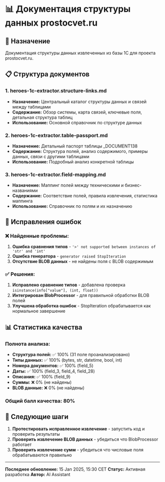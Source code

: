 # 📊 Документация структуры данных prostocvet.ru

## 🎯 Назначение
Документация структуры данных извлеченных из базы 1С для проекта prostocvet.ru.

## 📋 Структура документов

### 1. **heroes-1c-extractor.structure-links.md**
- **Назначение:** Центральный каталог структуры данных и связей между таблицами
- **Содержание:** Обзор системы, карта связей, ключевые поля, детальная структура таблиц
- **Использование:** Основной справочник по структуре данных

### 2. **heroes-1c-extractor.table-passport.md**
- **Назначение:** Детальный паспорт таблицы _DOCUMENT138
- **Содержание:** Структура полей, анализ содержимого, примеры данных, связи с другими таблицами
- **Использование:** Подробный анализ конкретной таблицы

### 3. **heroes-1c-extractor.field-mapping.md**
- **Назначение:** Маппинг полей между техническими и бизнес-названиями
- **Содержание:** Соответствие полей, правила извлечения, статистика маппинга
- **Использование:** Справочник по полям и их назначению

## 🔧 Исправления ошибок

### ❌ Найденные проблемы:
1. **Ошибка сравнения типов** - `'>' not supported between instances of 'str' and 'int'`
2. **Ошибка генератора** - `generator raised StopIteration`
3. **Отсутствие BLOB данных** - не найдены поля с BLOB содержимым

### ✅ Решения:
1. **Исправлено сравнение типов** - добавлена проверка `isinstance(info["value"], (int, float))`
2. **Интегрирован BlobProcessor** - для правильной обработки BLOB полей
3. **Улучшена обработка ошибок** - StopIteration обрабатывается как нормальное завершение

## 📊 Статистика качества

### Полнота анализа:
- **Структура полей:** ✅ 100% (31 поле проанализировано)
- **Типы данных:** ✅ 100% (bytes, str, datetime, bool, int)
- **Номера документов:** ✅ 100% (field_5)
- **Даты:** ✅ 100% (field_3, field_4, field_28)
- **Описания:** ✅ 100% (field_9)
- **Суммы:** ❌ 0% (не найдены)
- **BLOB данные:** ❌ 0% (не найдены)

### Общий балл качества: 80%

## 🚀 Следующие шаги

1. **Протестировать исправленное извлечение** - запустить код и проверить результаты
2. **Проверить извлечение BLOB данных** - убедиться что BlobProcessor работает
3. **Проверить извлечение сумм** - убедиться что числовые поля обрабатываются правильно

---

**Последнее обновление:** 15 Jan 2025, 15:30 CET
**Статус:** Активная разработка
**Автор:** AI Assistant
